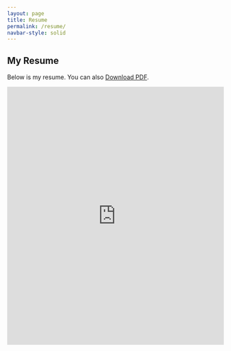 ```yaml
---
layout: page
title: Resume
permalink: /resume/
navbar-style: solid
---
```


<section class="cv-container">
    <h1 class="page-title">My Resume</h1>
    <p class="cv-description">Below is my resume. You can also <a href="/assets/files/cv.pdf" class="cv-download" target="_blank">Download PDF</a>.</p>
    <div class="cv-frame">
        <!-- <iframe class="cv-iframe" src="/assets/files/cv.pdf"></iframe> -->
        <!-- <iframe class="cv-iframe" src="https://docs.google.com/gview?url=your-resume-file.pdf&embedded=true"></iframe> -->
        <iframe class="cv-iframe" src="https://drive.google.com/file/d/1YgGyJq95oTmU1xb5qWbkQakYvn5FWzMR/preview" width="100%" height="600px" style="border: none;"></iframe>
    </div>
</section>
